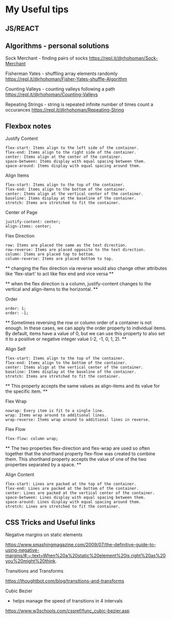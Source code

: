 # My Useful tips

## JS/REACT

## Algorithms - personal solutions

Sock Merchant - finding pairs of socks
https://repl.it/@rhohoman/Sock-Merchant

Fisherman Yates - shuffling array elements randomly
https://repl.it/@rhohoman/Fisher-Yates-shuffle-Algorithm

Counting Valleys - counting valleys following a path
https://repl.it/@rhohoman/Counting-Valleys

Repeating Strings - string is repeated infinite number of times count a occurances
https://repl.it/@rhohoman/Repeating-String


## Flexbox notes

Justify Content

    flex-start: Items align to the left side of the container.
    flex-end: Items align to the right side of the container.
    center: Items align at the center of the container.
    space-between: Items display with equal spacing between them.
    space-around: Items display with equal spacing around them.

Align Items

    flex-start: Items align to the top of the container.
    flex-end: Items align to the bottom of the container.
    center: Items align at the vertical center of the container.
    baseline: Items display at the baseline of the container.
    stretch: Items are stretched to fit the container.

Center of Page

    justify-content: center;
    align-items: center;

Flex Direction

    row: Items are placed the same as the text direction.
    row-reverse: Items are placed opposite to the text direction.
    column: Items are placed top to bottom.
    column-reverse: Items are placed bottom to top.

** changing the flex direction via reverse would also change other attributes like 'flex-start' to act like flex end and vice versa **

** when the flex direction is a column, justify-content changes to the vertical and align-items to the horizontal. **

Order

    order: 1;
    order: -1;

** Sometimes reversing the row or column order of a container is not enough. In these cases, we can apply the order property to individual items. By default, items have a value of 0, but we can use this property to also set it to a positive or negative integer value (-2, -1, 0, 1, 2). **


Align Self

    flex-start: Items align to the top of the container.
    flex-end: Items align to the bottom of the container.
    center: Items align at the vertical center of the container.
    baseline: Items display at the baseline of the container.
    stretch: Items are stretched to fit the container.
** This property accepts the same values as align-items and its value for the specific item. **

Flex Wrap

    nowrap: Every item is fit to a single line.
    wrap: Items wrap around to additional lines.
    wrap-reverse: Items wrap around to additional lines in reverse.

Flex Flow

    flex-flow: column wrap;

** The two properties flex-direction and flex-wrap are used so often together that the shorthand property flex-flow was created to combine them. This shorthand property accepts the value of one of the two properties separated by a space. **

Align Content

    flex-start: Lines are packed at the top of the container.
    flex-end: Lines are packed at the bottom of the container.
    center: Lines are packed at the vertical center of the container.
    space-between: Lines display with equal spacing between them.
    space-around: Lines display with equal spacing around them.
    stretch: Lines are stretched to fit the container.


## CSS Tricks and Useful links

Negative margins on static elements

https://www.smashingmagazine.com/2009/07/the-definitive-guide-to-using-negative-margins/#:~:text=When%20a%20static%20element%20is,right%20as%20you%20might%20think.

Transitions and Transforms

https://thoughtbot.com/blog/transitions-and-transforms

Cubic Bezier

- helps manage the speed of transitions in 4 intervals

https://www.w3schools.com/cssref/func_cubic-bezier.asp